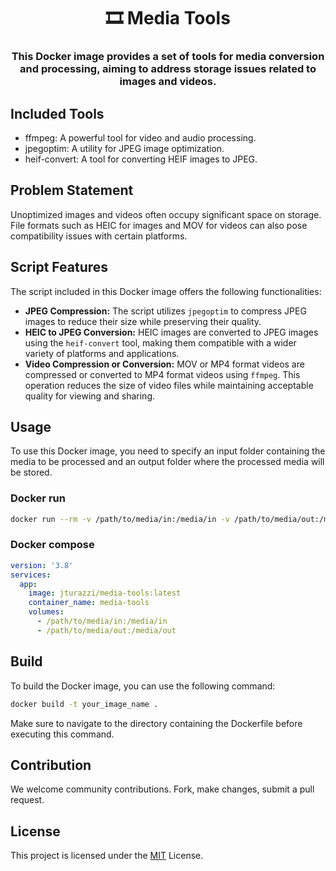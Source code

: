 <h1 align="center">🎞️ Media Tools</h1>
<h3 align="center">This Docker image provides a set of tools for media conversion and processing, aiming to address storage issues related to images and videos.</h3>

## Included Tools

- ffmpeg: A powerful tool for video and audio processing.
- jpegoptim: A utility for JPEG image optimization.
- heif-convert: A tool for converting HEIF images to JPEG.

## Problem Statement

Unoptimized images and videos often occupy significant space on storage. File formats such as HEIC for images and MOV for videos can also pose compatibility issues with certain platforms.

## Script Features

The script included in this Docker image offers the following functionalities:

- **JPEG Compression:** The script utilizes `jpegoptim` to compress JPEG images to reduce their size while preserving their quality.
- **HEIC to JPEG Conversion:** HEIC images are converted to JPEG images using the `heif-convert` tool, making them compatible with a wider variety of platforms and applications.
- **Video Compression or Conversion:** MOV or MP4 format videos are compressed or converted to MP4 format videos using `ffmpeg`. This operation reduces the size of video files while maintaining acceptable quality for viewing and sharing.

## Usage

To use this Docker image, you need to specify an input folder containing the media to be processed and an output folder where the processed media will be stored.

### Docker run
```bash
docker run --rm -v /path/to/media/in:/media/in -v /path/to/media/out:/media/out jturazzi/media-tools:latest
```

### Docker compose
```yml
version: '3.8'
services:
  app:
    image: jturazzi/media-tools:latest
    container_name: media-tools
    volumes:
      - /path/to/media/in:/media/in
      - /path/to/media/out:/media/out
```

## Build

To build the Docker image, you can use the following command:
```bash
docker build -t your_image_name .
```

Make sure to navigate to the directory containing the Dockerfile before executing this command.

## Contribution

We welcome community contributions. Fork, make changes, submit a pull request.

## License

This project is licensed under the [MIT](LICENSE) License.
